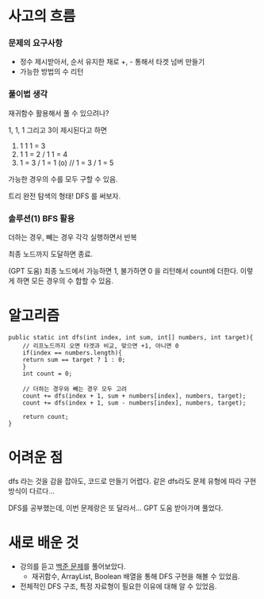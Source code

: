 # 사고의 흐름
### 문제의 요구사항
- 정수 제시받아서, 순서 유지한 채로 +, - 통해서 타겟 넘버 만들기
- 가능한 방법의 수 리턴

### 풀이법 생각
재귀함수 활용해서 풀 수 있으려나?

1, 1, 1 그리고 3이 제시된다고 하면
1. 1 1 1 = 3
2. 1 1 = 2 / 1 1 = 4
3. 1 = 3 / 1 = 1 (o) // 1 = 3 / 1 = 5

가능한 경우의 수를 모두 구할 수 있음.

트리 완전 탐색의 형태! DFS 를 써보자.

### 솔루션(1) BFS 활용

더하는 경우, 빼는 경우 각각 실행하면서 반복

최종 노드까지 도달하면 종료.

(GPT 도움) 최종 노드에서 가능하면 1, 불가하면 0 을 리턴해서 count에 더한다.
이렇게 하면 모든 경우의 수 합할 수 있음.


# 알고리즘
    public static int dfs(int index, int sum, int[] numbers, int target){
        // 리프노드까지 오면 타겟과 비교, 맞으면 +1, 아니면 0
        if(index == numbers.length){
        return sum == target ? 1 : 0;
        }
        int count = 0;
    
        // 더하는 경우와 빼는 경우 모두 고려
        count += dfs(index + 1, sum + numbers[index], numbers, target);
        count += dfs(index + 1, sum - numbers[index], numbers, target);
        
        return count;
    }

# 어려운 점

dfs 라는 것을 감을 잡아도, 코드로 만들기 어렵다.
같은 dfs라도 문제 유형에 따라 구현방식이 다르다...

DFS를 공부했는데, 이번 문제랑은 또 달라서... GPT 도움 받아가며 풀었다.


# 새로 배운 것
- 강의를 듣고 [백준 문제](https://www.acmicpc.net/problem/11724)를 풀어보았다.
  - 재귀함수, ArrayList, Boolean 배열을 통해 DFS 구현을 해볼 수 있었음.
- 전체적인 DFS 구조, 특정 자료형이 필요한 이유에 대해 알 수 있었음.




